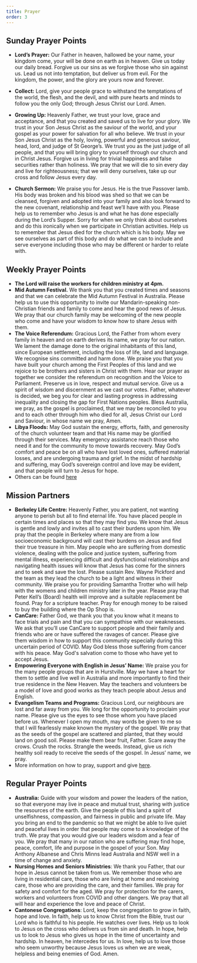 ```yaml
---
title: Prayer
order: 3
---
```


## Sunday Prayer Points

- **Lord’s Prayer:** Our Father in heaven, hallowed be your name, your kingdom come, your will be done on earth as in heaven. Give us today our daily bread. Forgive us our sins as we forgive those who sin against us. Lead us not into temptation, but deliver us from evil. For the kingdom, the power, and the glory are yours now and forever.

- **Collect:** Lord, give your people grace to withstand the temptations of the world, the flesh, and the devil, and with pure hearts and minds to follow you the only God; through Jesus Christ our Lord. Amen.

- **Growing Up:** Heavenly Father, we trust your love, grace and acceptance, and that you created and saved us to live for your glory. We trust in your Son Jesus Christ as the saviour of the world, and your gospel as your power for salvation for all who believe. We trust in your Son Jesus Christ as the holy, loving, powerful and generous saviour, head, lord, and judge of St George’s. We trust you as the just judge of all people, and that you will bring glory to yourself through our church and in Christ Jesus. Forgive us in living for trivial happiness and false securities rather than holiness. We pray that we will die to sin every day and live for righteousness; that we will deny ourselves, take up our cross and follow Jesus every day. 


- **Church Sermon:** We praise you for Jesus. He is the true Passover lamb. His body was broken and his blood was shed so that we can be cleansed, forgiven and adopted into your family and also look forward to the new covenant, relationship and feast we’ll have with you. Please help us to remember who Jesus is and what he has done especially during the Lord’s Supper. Sorry for when we only think about ourselves and do this ironically when we participate in Christian activities. Help us to remember that Jesus died for the church which is his body. May we see ourselves as part of this body and do what we can to include and serve everyone including those who may be different or harder to relate with. 


## Weekly Prayer Points
- **The Lord will raise the workers for children ministry at 4pm.**
- **Mid Autumn Festival.** We thank you that you created times and seasons and that we can celebrate the Mid Autumn Festival in Australia. Please help us to use this opportunity to invite our Mandarin-speaking non-Christian friends and family to come and hear the good news of Jesus. We pray that our church family may be welcoming of the new people who come and have your wisdom to know how to share Jesus with them.
- **The Voice Referendum:** Gracious Lord, the Father from whom every family in heaven and on earth derives its name, we pray for our nation. We lament the damage done to the original inhabitants of this land, since European settlement, including the loss of life, land and language. We recognise sins committed and harm done. We praise you that you have built your church among the First Peoples of this land and we rejoice to be brothers and sisters in Christ with them. Hear our prayer as together we consider the referendum on recognition and the Voice to Parliament. Preserve us in love, respect and mutual service. Give us a spirit of wisdom and discernment as we cast our votes. Father, whatever is decided, we beg you for clear and lasting progress in addressing inequality and closing the gap for First Nations peoples. Bless Australia, we pray, as the gospel is proclaimed, that we may be reconciled to you and to each other through him who died for all, Jesus Christ our Lord and Saviour, in whose name we pray, Amen.
- **Libya Floods:** May God sustain the energy, efforts, faith, and generosity of the church volunteer team and that His name may be glorified through their services. May emergency assistance reach those who need it and for the community to move towards recovery. May God’s comfort and peace be on all who have lost loved ones, suffered material losses, and are undergoing trauma and grief. In the midst of hardship and suffering, may God’s sovereign control and love may be evident, and that people will turn to Jesus for hope.
- Others can be found [here](https://stgeorgeshurstville.org.au/prayer) 

## Mission Partners
- **Berkeley Life Centre:** Heavenly Father, you are patient, not wanting anyone to perish but all to find eternal life. You have placed people in certain times and places so that they may find you. We know that Jesus is gentle and lowly and invites all to cast their burdens upon him. We pray that the people in Berkeley where many are from a low socioeconomic background will cast their burdens on Jesus and find their true treasure in him. May people who are suffering from domestic violence, dealing with the police and justice system, suffering from mental illness, experiencing difficult and dysfunctional relationships and navigating health issues will know that Jesus has come for the sinners and to seek and save the lost. Please sustain Rev. Wayne Pickford and the team as they lead the church to be a light and witness in their community. We praise you for providing Samantha Trotter who will help with the womens and children ministry later in the year. Please pray that Peter Kell’s (Board) health will improve and a suitable replacement be found. Pray for a scripture teacher. Pray for enough money to be raised to buy the building where the Op Shop is. 
- **CanCare:** Father God, we thank you that you know what it means to face trials and pain and that you can sympathise with our weaknesses. We ask that you’ll use CanCare to support people and their family and friends who are or have suffered the ravages of cancer. Please give them wisdom in how to support this community especially during this uncertain period of COVID. May God bless those suffering from cancer with his peace. May God's salvation come to those who have yet to accept Jesus.
- **Empowering Everyone with English in Jesus’ Name:** We praise you for the many people groups that are in Hurstville. May we have a heart for them to settle and live well in Australia and more importantly to find their true residence in the New Heaven. May the teachers and volunteers be a model of love and good works as they teach people about Jesus and English. 
- **Evangelism Teams and Programs:** Gracious Lord, our neighbours are lost and far away from you. We long for the opportunity to proclaim your name. Please give us the eyes to see those whom you have placed before us. Whenever I open my mouth, may words be given to me so that I will fearlessly make known the mystery of the gospel. We pray that as the seeds of the gospel are scattered and planted, that they would land on good soil. Please make them bear fruit, Father. Scare away the crows. Crush the rocks. Strangle the weeds. Instead, give us rich healthy soil ready to receive the seeds of the gospel. In Jesus’ name, we pray. 
- More information on how to pray, support and give [here](https://stgeorgeshurstville.org.au/mission-partners).

## Regular Prayer Points
- **Australia:** Guide with your wisdom and power the leaders of the nation, so that everyone may live in peace and mutual trust, sharing with justice the resources of the earth. Give the people of this land a spirit of unselfishness, compassion, and fairness in public and private life. May you bring an end to the pandemic so that we might be able to live quiet and peaceful lives in order that people may come to a knowledge of the truth. We pray that you would give our leaders wisdom and a fear of you. We pray that many in our nation who are suffering may find hope, peace, comfort, life and purpose in the gospel of your Son. May Anthony Albanese and Chris Minns lead Australia and NSW well in a time of change and anxiety. 
- **Nursing Homes and Seniors Ministries**: We thank you Father, that our hope in Jesus cannot be taken from us. We remember those who are living in residential care, those who are living at home and receiving care, those who are providing the care, and their families. We pray for safety and comfort for the aged. We pray for protection for the carers, workers and volunteers from COVID and other dangers. We pray that all will hear and experience the love and peace of Christ.
- **Cantonese Congregations**:  Lord, keep the congregation to grow in faith, hope and love. In faith, help us to know Christ from the Bible, trust our Lord who is faithful to his people. He watches over lives. Help us to look to Jesus on the cross who delivers us from sin and death. In hope, help us to look to Jesus who gives us hope in the time of uncertainty and hardship. In heaven, he intercedes for us. In love, help us to love those who seem unworthy because Jesus loves us when we are weak, helpless and being enemies of God.  Amen.

